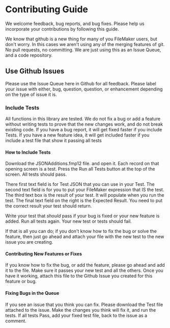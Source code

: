 # Contributing Guide

We welcome feedback, bug reports, and bug fixes. Please help us incorporate your contributions by following this guide.

We know that github is a new thing for many of you FileMaker users, but don't worry. In this cases we aren't using any of the merging features of git. No pull requests, no committing.  We are just using this as an Issue Queue, and a code repository.

## Use Github Issues
Please use the Issue Queue here in Github for all feedback. Please label your issue with either, bug, question, question, or enhancement depending on the type of issue it is.

### Include Tests
All functions in this library are tested. We do not fix a bug or add a feature without writing tests to prove that the new changes work, and do not break existing code.  If you have a bug report, it will get fixed faster if you include Tests.  If you have a new feature idea, it will get included faster if you include a test file that show it passing all tests

#### How to Include Tests

Download the JSONAdditions.fmp12 file. and open it. Each record on that opening screen is a test. Press the Run all Tests button at the top of the screen. All tests should pass. 

There first text field is for Test JSON that you can use in your Test.  The second text field is for you to put your FileMaker expression that IS the test.  The third text box is the result of your test. It will populate when you run the test.  The final text field on the right is the Expected Result.  You need to put the correct result your test should return.

Write your test that *should* pass if your bug is fixed or your new feature is added.  Run all tests again. Your new test or tests should fail.

If that is all you can do; if you don't know how to fix the bug or solve the feature, then just go ahead and attach your file with the new test to the new issue you are creating.

#### Contributing New Features or Fixes

If you know how to fix the bug, or add the feature, please go ahead and add it to the file.  Make sure it passes your new test and all the others. Once you have it working, attach this file to the Github Issue you created for this feature or bug.

#### Fixing Bugs in the Queue

If you see an issue that you think you can fix.  Please download the Test file attached to the issue. Make the changes you think will fix it, and run the tests.  If all tests Pass, add your fixed test file, back to the issue as a comment.